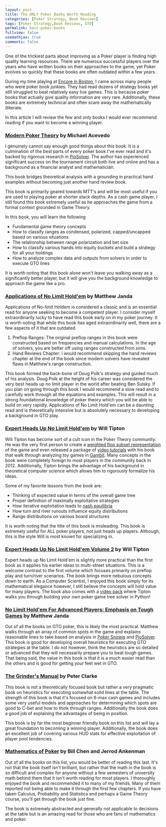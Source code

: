 ```yaml
---
layout: post
title: The ONLY Poker Books Worth Reading
categories: [Poker Strategy, Book Reviews]
tags: [Poker Strategy,Book Reviews, GTO]
permalink: best-poker-books
fullview: false
usemathjax: true
comments: false
---
```


One of the trickiest parts about improving as a Poker player is finding high quality learning resources. There are numerous successful players over the years who have written books on their approaches to the game, yet Poker evolves so quickly that these books are often outdated within a few years. 

During my time playing at [Encore in Boston](https://www.encorebostonharbor.com/), I came across many people who were poker book junkies. They had read dozens of strategy books yet still struggled to beat relatively easy live games. This is because poker books that actually give quality information are very rare. Additionally, these books are extremely technical and often scare away the mathematically illiterate.

In this article I will review the few and only books I would ever recommend reading if you want to become a winning player.

### [Modern Poker Theory](https://www.amazon.com/Modern-Poker-Theory-unbeatable-principles/dp/1909457892) by Michael Acevedo 

I genuinely cannot say enough good things about this book. It is a culmination of the best parts of every poker book I've ever read and it's backed by rigorous research in [PioSolver](https://www.piosolver.com/). The author has experienced significant success on the tournament circuit both live and online and has a background as a financial analyst and mathematician.

This book bridges theoretical analysis with a grounding in practical hand examples without becoming just another hand review book.

This book is primarily geared towards MTT's and will be most useful if you are used to playing poker at shorter stack depths. As a cash game player, I still found this book extremely useful as he approaches the game from a formal context grounded in Game Theory.

In this book, you will learn the following

- Fundamental game theory concepts
- How to classify ranges as condensed, polarized, capped/uncapped based on various situations
- The relationship between range polarization and bet size
- How to classify various hands into equity buckets and build a strategy for all your holdings
- How to analyze complex data and outputs from solvers in order to execute GTO lines

It is worth noting that this book alone won't leave you walking away as a significantly better player, but it will give you the background knowledge to approach the game like a pro.

### [Applications of No Limit Hold'em](https://www.amazon.com/Applications-No-Limit-Hold-Matthew-Janda/dp/1880685558/ref=sr_1_1?dchild=1&keywords=applications+of+no+limit+holdem&qid=1605807752&s=books&sr=1-1) by Matthew Janda

Applications of No-limit Holdem is considered a classic and is an essential read for anyone seeking to become a competent player. I consider myself extraordinarily lucky to have read this book early on in my poker journey. It is worth noting that while this book has aged extraordinarily well, there are a few aspects of it that are outdated.

1. Preflop Ranges: The original preflop ranges in this book were constructed based on frequencies and manual calculations. In the age of solvers, you are better off using ranges constructed from sims.
2. Hand Reviews Chapter: I would recommend skipping the hand reviews chapter at the end of the book since modern solvers have revealed flaws in Matthew's range construction.

This book formed the back-bone of Doug Polk's strategy and guided much of his analysis. Doug Polk at the height of his career was considered the very best heads up no limit player in the world after beating Ben Sulsky. If you plan on going through this book I would recommend a slow read and to carefully work through all the equations and examples. This will result in a strong foundational knowledge of poker theory which you will be able to build on very rapidly. Applications of No Limit Hold'em can be a daunting read and is theoretically intensive but is absolutely necessary to developing a background in GTO play.

###  [Expert Heads Up No Limit Hold'em](https://www.amazon.com/Expert-Heads-Limit-Holdem-Exploitative/dp/1904468942/ref=sr_1_1?dchild=1&keywords=expert+heads+up+no+limit+hold%27em&qid=1605809356&s=books&sr=1-1) by Will Tipton

Will Tipton has become sort of a cult icon in the Poker Theory community. He was the very first person to create a [weighted flop subset representation](https://www.piosolver.com/blogs/news/62725637-choosing-a-subset-of-flops-to-represent-the-whole-game) of the game and even released a package of [video tutorials](https://husng.com/content/will-tipton-video-pack-0) with his book that walk through analyzing toy games in [Gambit](gambit-project.org/). Many concepts in the book were completely foreign to most players in the community back in 2012. Additionally, Tipton brings the advantage of his background in theoretical computer science which allows him to rigorously formalize his ideas. 

Some of my favorite lessons from the book are:

- Thinking of expected value in terms of the overall game tree
- Proper definition of maximally exploitative strategies
- How iterative exploitation leads to [nash equilibria](https://en.wikipedia.org/wiki/Nash_equilibrium)
- How turn and river runouts influence equity distributions
- Range distributions on various board structures

It is worth noting that the title of this book is misleading. This book is extremely useful for ALL poker players, not just heads up players. Although, this is the style Will is most known for specializing in.

### [Expert Heads Up No Limit Hold'em Volume 2](https://www.amazon.com/Expert-Heads-Limit-Holdem-Play/dp/1909457035/ref=sr_1_3?crid=3MW6AB8TPNCVS&dchild=1&keywords=expert+heads+up+no+limit+hold%27em&qid=1605810277&sprefix=expert+heads+up+no+limi%2Caps%2C164&sr=8-3) by Will Tipton

Expert heads up No Limit Hold'em is slightly more practical than the first book as it applies his earlier ideas to multi-street situations. This is a welcome contrast to the first volume which focuses primarily on preflop play and turn/river scenarios. The book brings more nebulous concepts down to earth. As a Computer Scientist, I enjoyed this book simply for its mathematical elegance however, I still believe the concepts will hold value for many players. The book also comes with a [video pack](https://www.dandbpoker.com/video/experthunlhe) where Tipton walks you through building your own poker game tree solver in Python!

### [No Limit Hold'em For Advanced Players: Emphasis on Tough Games](https://www.amazon.com/No-Limit-Hold-em-Advanced-Players/dp/1880685590/ref=sr_1_3?dchild=1&keywords=no+limit+holdem+for+advanced+players&qid=1605811195&sr=8-3) by Matthew Janda

Out of all the books on GTO poker, this is likely the most practical. Matthew walks through an array of common spots in the game and explains reasonable lines to take based on analysis in [Poker Snowie](https://www.pokersnowie.com/) and [PioSolver](https://www.piosolver.com/). This book is good for developing overall heuristics for executing GTO strategies at the table. I do not however, think the heuristics are so detailed or advanced that they will necessarily prepare you to beat tough games. That being said, the value in this book is that it is a much easier read than the others and is good for getting your feet wet in GTO.

### [The Grinder's Manual](https://www.amazon.com/Grinders-Manual-Complete-Course-Online-ebook/dp/B01GBFF890) by Peter Clarke

This book is not a theoretically focused book but rather a very pragmatic book on heuristics for executing somewhat solid lines at the table. The strength of this book is that it's focused on 6-max cash games and includes some very useful models and approaches for determining which spots are good to C-bet and how to think through ranges. Additionally the book does a good job of explaining the advantages of being in position.

This book is by far the most beginner friendly book on this list and will lay a great foundation to becoming a winning player. Additionally, the book does an excellent job of covering various HUD stats for effective exploitation of player pool tendencies. 

### [Mathematics of Poker](https://www.amazon.com/Mathematics-Poker-Bill-Chen/dp/1886070253/ref=sxts_sxwds-bia-wc-nc-drs1_0?cv_ct_cx=mathematics+of+poker&dchild=1&keywords=mathematics+of+poker&pd_rd_i=1886070253&pd_rd_r=d2ac7e2c-691a-4541-bcf7-9d34f317d170&pd_rd_w=cNto7&pd_rd_wg=n10De&pf_rd_p=84ce0865-d9ca-42e3-87ed-168be8f93162&pf_rd_r=NC2KGXFY5KM339ZKVZ8R&psc=1&qid=1605811698&s=digital-text&sr=1-1-88388c6d-14b8-4f70-90f6-05ac39e80cc0) by Bill Chen and Jerrod Ankenman

Out of all the books on this list, you would be better of reading this last. It's not that the book itself isn't brilliant, but rather that the math in the book is so difficult and complex for anyone without a few semesters of university math behind them that it isn't worth reading for most players. I thoroughly enjoyed the book and recommended it to many of my friends. Many of them reported not being able to make it through the first few chapters. If you have taken Calculus, Probability and Statistics and perhaps a Game Theory course, you'll get through the book just fine. 

The book is extremely abstracted and generally not applicable to decisions at the table but is an amazing read for those who are fans of mathematics and poker.



